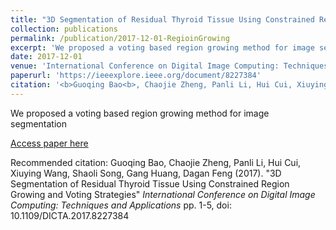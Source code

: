 ```yaml
---
title: "3D Segmentation of Residual Thyroid Tissue Using Constrained Region Growing and Voting Strategies"
collection: publications
permalink: /publication/2017-12-01-RegioinGrowing
excerpt: 'We proposed a voting based region growing method for image segmentation'
date: 2017-12-01
venue: 'International Conference on Digital Image Computing: Techniques and Applications'
paperurl: 'https://ieeexplore.ieee.org/document/8227384'
citation: '<b>Guoqing Bao<b>, Chaojie Zheng, Panli Li, Hui Cui, Xiuying Wang, Shaoli Song, Gang Huang, Dagan Feng (2017). &quot;3D Segmentation of Residual Thyroid Tissue Using Constrained Region Growing and Voting Strategies&quot; <i>International Conference on Digital Image Computing: Techniques and Applications</i> pp. 1-5, doi: 10.1109/DICTA.2017.8227384'
---
```

We proposed a voting based region growing method for image segmentation

[Access paper here](https://ieeexplore.ieee.org/document/8227384)

Recommended citation: Guoqing Bao, Chaojie Zheng, Panli Li, Hui Cui, Xiuying Wang, Shaoli Song, Gang Huang, Dagan Feng (2017). "3D Segmentation of Residual Thyroid Tissue Using Constrained Region Growing and Voting Strategies" <i>International Conference on Digital Image Computing: Techniques and Applications</i> pp. 1-5, doi: 10.1109/DICTA.2017.8227384